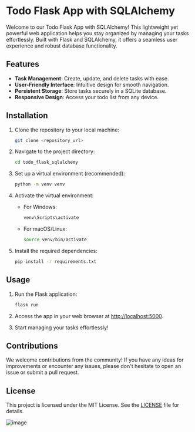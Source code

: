 # Todo Flask App with SQLAlchemy

Welcome to our Todo Flask App with SQLAlchemy! This lightweight yet powerful web application helps you stay organized by managing your tasks effortlessly. Built with Flask and SQLAlchemy, it offers a seamless user experience and robust database functionality.

## Features

- **Task Management**: Create, update, and delete tasks with ease.
- **User-Friendly Interface**: Intuitive design for smooth navigation.
- **Persistent Storage**: Store tasks securely in a SQLite database.
- **Responsive Design**: Access your todo list from any device.

## Installation

1. Clone the repository to your local machine:

    ```bash
    git clone <repository_url>
    ```

2. Navigate to the project directory:

    ```bash
    cd todo_flask_sqlalchemy
    ```

3. Set up a virtual environment (recommended):

    ```bash
    python -m venv venv
    ```

4. Activate the virtual environment:

    - For Windows:

        ```bash
        venv\Scripts\activate
        ```

    - For macOS/Linux:

        ```bash
        source venv/bin/activate
        ```

5. Install the required dependencies:

    ```bash
    pip install -r requirements.txt
    ```

## Usage

1. Run the Flask application:

    ```bash
    flask run
    ```

2. Access the app in your web browser at [http://localhost:5000](http://localhost:5000).

3. Start managing your tasks effortlessly!

## Contributions

We welcome contributions from the community! If you have any ideas for improvements or encounter any issues, please don't hesitate to open an issue or submit a pull request.

## License

This project is licensed under the MIT License. See the [LICENSE](LICENSE) file for details.

![image](https://github.com/rakesh-codes/todo_flask_alchemy/assets/132572472/35dc8e15-0390-4c7f-8720-64cb59353c88)

